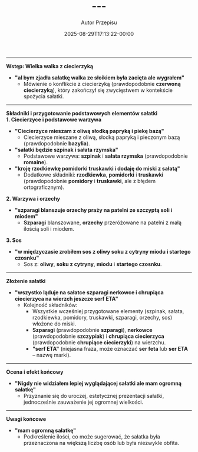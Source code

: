 ﻿---
draft: true
title: "---"
author: "Autor Przepisu"
recipe_image: images/recipe-headers/default.avif
date: 2025-08-29T17:13:22-00:00
categories: ["sniadania"]
tags: ["draft"]
tagline: "Przepis do sformatowania"
servings: 4
prep_time: 15
cook: true
cook_time: 30
calories: 300
protein: 20
fat: 10
carbohydrate: 25
---
---

**Wstęp: Wielka walka z ciecierzyką**  
- **"al bym zjadła sałatkę walka ze słoikiem była zacięta ale wygrałem"**  
  - Mówienie o konflikcie z ciecierzyką (prawdopodobnie **czerwoną ciecierzyką**), który zakończył się zwycięstwem w kontekście spożycia sałatki.  

---

**Składniki i przygotowanie podstawowych elementów sałatki**  
**1. Ciecierzyce i podstawowe warzywa**  
- **"Ciecierzyce mieszam z oliwą słodką papryką i piekę bazą"**  
  - Ciecierzyce mieszane z oliwą, słodką papryką i pieczonym bazą (prawdopodobnie **bazylia**).  
- **"sałatki będzie szpinak i sałata rzymska"**  
  - Podstawowe warzywa: **szpinak** i **sałata rzymska** (prawdopodobnie **romaine**).  
- **"kroję rzodkiewkę pomidorki truskawki i dodaję do miski z sałatą"**  
  - Dodatkowe składniki: **rzodkiewka**, **pomidorki** i **truskawki** (prawdopodobnie **pomidory** i **truskawki**, ale z błędem ortograficznym).  

**2. Warzywa i orzechy**  
- **"szparagi blanszuje orzechy praży na patelni ze szczyptą soli i miodem"**  
  - **Szparagi** blanszowane, **orzechy** przeróżowane na patelni z małą ilością soli i miodem.  

**3. Sos**  
- **"w międzyczasie zrobiłem sos z oliwy soku z cytryny miodu i startego czosnku"**  
  - Sos z: **oliwy**, **soku z cytryny**, **miodu** i **startego czosnku**.  

---

**Złożenie sałatki**  
- **"wszystko ląduje na sałatce szparagi nerkowce i chrupiąca ciecierzyca na wierzch jeszcze serf ETA"**  
  - Kolejność składników:  
    - Wszystkie wcześniej przygotowane elementy (szpinak, sałata, rzodkiewka, pomidory, truskawki, szparagi, orzechy, sos) włożone do miski.  
    - **Szparagi** (prawdopodobnie **szparagi**), **nerkowce** (prawdopodobnie **szczypiak**) i **chrupiąca ciecierzyca** (prawdopodobnie **chrupiące ciecierzyki**) na wierzchu.  
    - **"serf ETA"** (niejasna fraza, może oznaczać **ser feta** lub **ser ETA** – nazwę marki).  

---

**Ocena i efekt końcowy**  
- **"Nigdy nie widziałem lepiej wyglądającej sałatki ale mam ogromną sałatkę"**  
  - Przyznanie się do uroczej, estetycznej prezentacji sałatki, jednocześnie zauważenie jej ogromnej wielkości.  

---  

**Uwagi końcowe**  
- **"mam ogromną sałatkę"**  
  - Podkreślenie ilości, co może sugerować, że sałatka była przeznaczona na większą liczbę osób lub była niezwykle obfita.